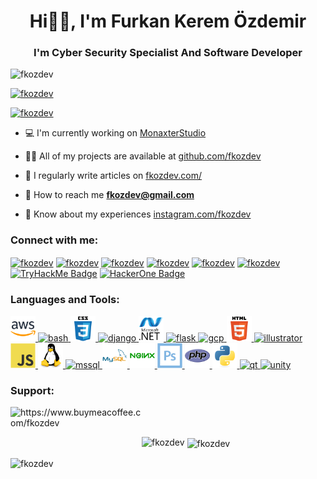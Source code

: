 <h1 align="center">Hi👍🏻, I'm Furkan Kerem Özdemir</h1>
<h3 align="center">I'm Cyber ​​Security Specialist And Software Developer</h3>

<p align="left"> <img src="https://komarev.com/ghpvc/?username=fkozdev&label=Profile%20views&color=0e75b6&style=flat" alt="fkozdev" /> </p>

<p align="left"> <a href="https://github.com/ryo-ma/github-profile-trophy"><img src="https://github-profile-trophy.vercel.app/?username=fkozdev" alt="fkozdev" /></a> </p>

<p align="left"> <a href="https://twitter.com/fkozdev" target="blank"><img src="https://img.shields.io/twitter/follow/fkozdev?logo=twitter&style=for-the-badge" alt="fkozdev" /></a> </p>

- 💻 I'm currently working on [MonaxterStudio](https://github.com/monaxterstudio)

- 👨‍💻 All of my projects are available at [github.com/fkozdev](https://github.com/fkozdev)

- 📝 I regularly write articles on [fkozdev.com/](https://fkozdev.com/)

- 📩 How to reach me **fkozdev@gmail.com**

- 📄 Know about my experiences [instagram.com/fkozdev](https://instagram.com/fkozdev)

<h3 align="left">Connect with me:</h3>
<p align="left">
<a href="https://codepen.io/fkozdev" target="blank"><img align="center" src="https://raw.githubusercontent.com/rahuldkjain/github-profile-readme-generator/master/src/images/icons/Social/codepen.svg" alt="fkozdev" height="30" width="40" /></a>
<a href="https://dev.to/fkozdev" target="blank"><img align="center" src="https://raw.githubusercontent.com/rahuldkjain/github-profile-readme-generator/master/src/images/icons/Social/devto.svg" alt="fkozdev" height="30" width="40" /></a>
<a href="https://twitter.com/fkozdev" target="blank"><img align="center" src="https://raw.githubusercontent.com/rahuldkjain/github-profile-readme-generator/master/src/images/icons/Social/twitter.svg" alt="fkozdev" height="30" width="40" /></a>
<a href="https://stackoverflow.com/users/21111122/fkozdev" target="blank"><img align="center" src="https://raw.githubusercontent.com/rahuldkjain/github-profile-readme-generator/master/src/images/icons/Social/stack-overflow.svg" alt="fkozdev" height="30" width="40" /></a>
<a href="https://instagram.com/fkozdev" target="blank"><img align="center" src="https://raw.githubusercontent.com/rahuldkjain/github-profile-readme-generator/master/src/images/icons/Social/instagram.svg" alt="fkozdev" height="30" width="40" /></a>
<a href="https://www.youtube.com/c/fkozdev" target="blank"><img align="center" src="https://raw.githubusercontent.com/rahuldkjain/github-profile-readme-generator/master/src/images/icons/Social/youtube.svg" alt="fkozdev" height="30" width="40" /></a>
<a href="https://tryhackme.com/p/fkozdev"><img src="https://img.shields.io/badge/TryHackMe-green?style=for-the-badge&logo=TryHackMe&logoColor=white" alt="TryHackMe Badge"/></a>
<a href="https://hackerone.com/fkozdev?type=user"><img src="https://img.shields.io/badge/HackerOne-red?style=for-the-badge&logo=HackerOne&logoColor=white" alt="HackerOne Badge"/></a>
</p>

<h3 align="left">Languages and Tools:</h3>
<p align="left"> <a href="https://aws.amazon.com" target="_blank" rel="noreferrer"> <img src="https://raw.githubusercontent.com/devicons/devicon/master/icons/amazonwebservices/amazonwebservices-original-wordmark.svg" alt="aws" width="40" height="40"/> </a> <a href="https://www.gnu.org/software/bash/" target="_blank" rel="noreferrer"> <img src="https://www.vectorlogo.zone/logos/gnu_bash/gnu_bash-icon.svg" alt="bash" width="40" height="40"/> </a> <a href="https://www.w3schools.com/css/" target="_blank" rel="noreferrer"> <img src="https://raw.githubusercontent.com/devicons/devicon/master/icons/css3/css3-original-wordmark.svg" alt="css3" width="40" height="40"/> </a> <a href="https://www.djangoproject.com/" target="_blank" rel="noreferrer"> <img src="https://cdn.worldvectorlogo.com/logos/django.svg" alt="django" width="40" height="40"/> </a> <a href="https://dotnet.microsoft.com/" target="_blank" rel="noreferrer"> <img src="https://raw.githubusercontent.com/devicons/devicon/master/icons/dot-net/dot-net-original-wordmark.svg" alt="dotnet" width="40" height="40"/> </a> <a href="https://flask.palletsprojects.com/" target="_blank" rel="noreferrer"> <img src="https://www.vectorlogo.zone/logos/pocoo_flask/pocoo_flask-icon.svg" alt="flask" width="40" height="40"/> </a> <a href="https://cloud.google.com" target="_blank" rel="noreferrer"> <img src="https://www.vectorlogo.zone/logos/google_cloud/google_cloud-icon.svg" alt="gcp" width="40" height="40"/> </a> <a href="https://www.w3.org/html/" target="_blank" rel="noreferrer"> <img src="https://raw.githubusercontent.com/devicons/devicon/master/icons/html5/html5-original-wordmark.svg" alt="html5" width="40" height="40"/> </a> <a href="https://www.adobe.com/in/products/illustrator.html" target="_blank" rel="noreferrer"> <img src="https://www.vectorlogo.zone/logos/adobe_illustrator/adobe_illustrator-icon.svg" alt="illustrator" width="40" height="40"/> </a> <a href="https://developer.mozilla.org/en-US/docs/Web/JavaScript" target="_blank" rel="noreferrer"> <img src="https://raw.githubusercontent.com/devicons/devicon/master/icons/javascript/javascript-original.svg" alt="javascript" width="40" height="40"/> </a> <a href="https://www.linux.org/" target="_blank" rel="noreferrer"> <img src="https://raw.githubusercontent.com/devicons/devicon/master/icons/linux/linux-original.svg" alt="linux" width="40" height="40"/> </a> <a href="https://www.microsoft.com/en-us/sql-server" target="_blank" rel="noreferrer"> <img src="https://www.svgrepo.com/show/303229/microsoft-sql-server-logo.svg" alt="mssql" width="40" height="40"/> </a> <a href="https://www.mysql.com/" target="_blank" rel="noreferrer"> <img src="https://raw.githubusercontent.com/devicons/devicon/master/icons/mysql/mysql-original-wordmark.svg" alt="mysql" width="40" height="40"/> </a> <a href="https://www.nginx.com" target="_blank" rel="noreferrer"> <img src="https://raw.githubusercontent.com/devicons/devicon/master/icons/nginx/nginx-original.svg" alt="nginx" width="40" height="40"/> </a> <a href="https://www.photoshop.com/en" target="_blank" rel="noreferrer"> <img src="https://raw.githubusercontent.com/devicons/devicon/master/icons/photoshop/photoshop-line.svg" alt="photoshop" width="40" height="40"/> </a> <a href="https://www.php.net" target="_blank" rel="noreferrer"> <img src="https://raw.githubusercontent.com/devicons/devicon/master/icons/php/php-original.svg" alt="php" width="40" height="40"/> </a> <a href="https://www.python.org" target="_blank" rel="noreferrer"> <img src="https://raw.githubusercontent.com/devicons/devicon/master/icons/python/python-original.svg" alt="python" width="40" height="40"/> </a> <a href="https://www.qt.io/" target="_blank" rel="noreferrer"> <img src="https://upload.wikimedia.org/wikipedia/commons/0/0b/Qt_logo_2016.svg" alt="qt" width="40" height="40"/> </a> <a href="https://unity.com/" target="_blank" rel="noreferrer"> <img src="https://www.vectorlogo.zone/logos/unity3d/unity3d-icon.svg" alt="unity" width="40" height="40"/> </a> </p>

<h3 align="left">Support:</h3>
<p><a href="https://www.buymeacoffee.com/fkozdev"> <img align="left" src="https://cdn.buymeacoffee.com/buttons/v2/default-yellow.png" height="50" width="210" alt="https://www.buymeacoffee.com/fkozdev"/></a><br><br>

<p><img align="left" src="https://github-readme-stats.vercel.app/api/top-langs?username=fkozdev&show_icons=true&locale=en&layout=compact" alt="fkozdev" /></p>

<p>&nbsp;<img align="center" src="https://github-readme-stats.vercel.app/api?username=fkozdev&show_icons=true&locale=en" alt="fkozdev" /></p>

<p><img align="center" src="https://github-readme-streak-stats.herokuapp.com/?user=fkozdev&" alt="fkozdev" /></p>
